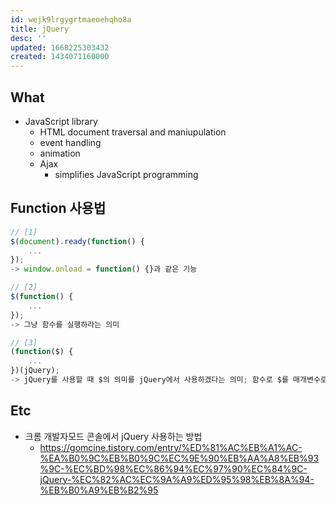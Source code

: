 ```yaml
---
id: wejk9lrgygrtmaeoehqho8a
title: jQuery
desc: ''
updated: 1668225303432
created: 1434071160000
---
```


## What

- JavaScript library
    - HTML document traversal and maniupulation
    - event handling
    - animation
    - Ajax
        - simplifies JavaScript programming

## Function 사용법

```js
// [1] 
$(document).ready(function() {
	...
});
-> window.onload = function() {}과 같은 기능

// [2]
$(function() {
	...
});
-> 그냥 함수를 실행하라는 의미

// [3] 
(function($) {
	...
})(jQuery);
-> jQuery를 사용할 때 $의 의미를 jQuery에서 사용하겠다는 의미; 함수로 $를 매개변수로 넘기는 것.
```

## Etc
- 크롬 개발자모드 콘솔에서 jQuery 사용하는 방법
    - https://gomcine.tistory.com/entry/%ED%81%AC%EB%A1%AC-%EA%B0%9C%EB%B0%9C%EC%9E%90%EB%AA%A8%EB%93%9C-%EC%BD%98%EC%86%94%EC%97%90%EC%84%9C-jQuery-%EC%82%AC%EC%9A%A9%ED%95%98%EB%8A%94-%EB%B0%A9%EB%B2%95